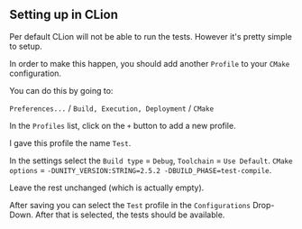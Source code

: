 <!--
  Licensed to the Apache Software Foundation (ASF) under one
  or more contributor license agreements.  See the NOTICE file
  distributed with this work for additional information
  regarding copyright ownership.  The ASF licenses this file
  to you under the Apache License, Version 2.0 (the
  "License"); you may not use this file except in compliance
  with the License.  You may obtain a copy of the License at

      http://www.apache.org/licenses/LICENSE-2.0

  Unless required by applicable law or agreed to in writing,
  software distributed under the License is distributed on an
  "AS IS" BASIS, WITHOUT WARRANTIES OR CONDITIONS OF ANY
  KIND, either express or implied.  See the License for the
  specific language governing permissions and limitations
  under the License.
  -->

## Setting up in CLion

Per default CLion will not be able to run the tests. 
However it's pretty simple to setup.

In order to make this happen, you should add another `Profile` to your `CMake` configuration.

You can do this by going to: 

`Preferences...` / `Build, Execution, Deployment` / `CMake`

In the `Profiles` list, click on the `+` button to add a new profile.

I gave this profile the name `Test`.

In the settings select the `Build type` = `Debug`, `Toolchain` = `Use Default`.
`CMake options` = `-DUNITY_VERSION:STRING=2.5.2 -DBUILD_PHASE=test-compile`.

Leave the rest unchanged (which is actually empty).

After saving you can select the `Test` profile in the `Configurations` Drop-Down.
After that is selected, the tests should be available. 
